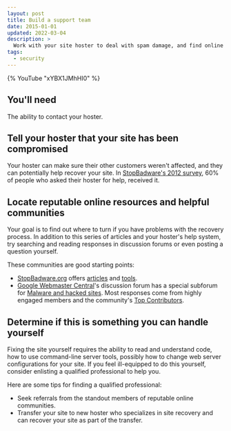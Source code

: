 ```yaml
---
layout: post
title: Build a support team
date: 2015-01-01
updated: 2022-03-04
description: >
  Work with your site hoster to deal with spam damage, and find online communities to help.
tags:
  - security
---
```


{% YouTube "xYBX1JMhHI0" %}

## You'll need

The ability to contact your hoster.

## Tell your hoster that your site has been compromised

Your hoster can make sure their other customers weren't affected, and they can
potentially help recover your site. In [StopBadware's 2012 survey](https://www.stopbadware.org/files/compromised-websites-an-owners-perspective.pdf), 60% of people who asked their hoster for help, received it.

## Locate reputable online resources and helpful communities

Your goal is to find out where to turn if you have problems with the recovery
process. In addition to this series of articles and your hoster's
help system, try searching and reading responses in discussion forums or even
posting a question yourself.

These communities are good starting points:

* [StopBadware.org](https://www.stopbadware.org) offers
[articles](https://www.stopbadware.org/common-hacks) and
[tools](https://www.stopbadware.org/hacked-sites-resources).
* [Google Webmaster Central](http://www.google.com/webmasters/)'s discussion
forum has a special subforum for
[Malware and hacked sites](http://productforums.google.com/forum/#!categories/webmasters/malware--hacked-sites).
Most responses come from highly engaged members and the community's
[Top Contributors](https://sites.google.com/site/webmasterhelpforum/en/bionic-posters).


## Determine if this is something you can handle yourself

Fixing the site yourself requires the ability to read and understand code, how
to use command-line server tools, possibly how to change web server
configurations for your site. If you feel ill-equipped to do this yourself,
consider enlisting a qualified professional to help you.

Here are some tips for finding a qualified professional:

* Seek referrals from the standout members of reputable online communities.
* Transfer your site to new hoster who specializes in site recovery and can
  recover your site as part of the transfer.
